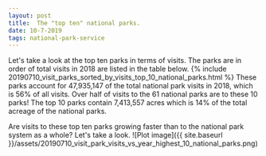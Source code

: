 ```yaml
---
layout: post
title:  The "top ten" national parks.
date: 10-7-2019
tags: national-park-service
---
```

Let's take a look at the top ten parks in terms of visits. The parks are in order of total visits in 2018 are listed in the table below.
{% include 20190710_visit_parks_sorted_by_visits_top_10_national_parks.html %}
These parks account for 47,935,147 of the total national park visits in 2018, which is 56% of all visits. Over half of visits to the 61 national parks are to these 10 parks! The top 10 parks contain 7,413,557 acres which is 14% of the total acreage of the national parks.

Are visits to these top ten parks growing faster than to the national park system as a whole? Let's take a look.
![Plot image]({{ site.baseurl }}/assets/20190710_visit_park_visits_vs_year_highest_10_national_parks.png)
